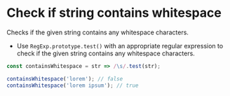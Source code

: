 # Check if string contains whitespace

Checks if the given string contains any whitespace characters.

* Use `RegExp.prototype.test()` with an appropriate regular expression to check if the given string contains any whitespace characters.

```js
const containsWhitespace = str => /\s/.test(str);
```

```js
containsWhitespace('lorem'); // false
containsWhitespace('lorem ipsum'); // true
```
